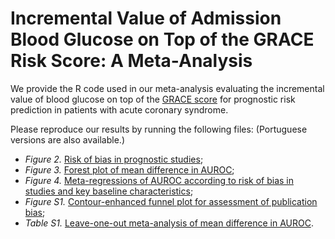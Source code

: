 # Incremental Value of Admission Blood Glucose on Top of the GRACE Risk Score: A Meta-Analysis

We provide the R code used in our meta-analysis evaluating the incremental value of blood glucose on top of the [GRACE score](https://pubmed.ncbi.nlm.nih.gov/17032691/) for prognostic risk prediction in patients with acute coronary syndrome.

Please reproduce our results by running the following files: (Portuguese versions are also available.)
- *Figure 2.* [Risk of bias in prognostic studies](01_risk-of-bias.R);
- *Figure 3.* [Forest plot of mean difference in AUROC](02_forest-plot.R);
- *Figure 4.* [Meta-regressions of AUROC according to risk of bias in studies and key baseline characteristics](03_meta-regressions.R);
- *Figure S1.* [Contour-enhanced funnel plot for assessment of publication bias](04_funnel-plot.R);
- *Table S1.* [Leave-one-out meta-analysis of mean difference in AUROC](05_leave-one-out-analysis.R).